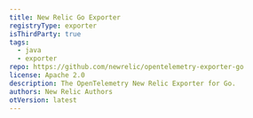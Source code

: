```yaml
---
title: New Relic Go Exporter
registryType: exporter
isThirdParty: true
tags:
  - java
  - exporter
repo: https://github.com/newrelic/opentelemetry-exporter-go
license: Apache 2.0
description: The OpenTelemetry New Relic Exporter for Go.
authors: New Relic Authors
otVersion: latest
---
```

